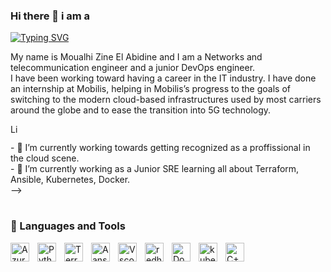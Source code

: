 ### Hi there 👋 i am a

<a href="https://git.io/typing-svg"><img src="https://readme-typing-svg.demolab.com?font=Robot+Mono&pause=1000&color=1DF7A8&width=435&lines=Junior+SysAdmin+and+DevOps+engineer" alt="Typing SVG" /></a>

   My name is Moualhi Zine El Abidine and I am a Networks and telecommunication engineer and a junior DevOps engineer.  
   I have been working toward having a career in the IT industry. I have done an internship at Mobilis, helping in Mobilis’s progress to the goals of switching to the modern cloud-based infrastructures used by most carriers around the globe and to ease the transition into 5G technology.

<p align="left">
      <a href="https://www.Linkedin.com/in/zinemoualhi">
         <img alt="Linkedin profile" title="Linkedin" src="https://upload.wikimedia.org/wikipedia/commons/8/81/LinkedIn_icon.svg" style="width:15px;height:15px;"/></a> 
</p>

<p>
- 🔭 I’m currently working towards getting recognized as a proffissional in the cloud scene.
<br />
- 🌱 I’m currently working as a Junior SRE learning all about Terraform, Ansible, Kubernetes, Docker.
<br />
-->
</p>

#

### 🧰 Languages and Tools

<img align="left" alt="Azure" width="30px" style="padding-right:10px;" src="https://cdn.jsdelivr.net/gh/devicons/devicon/icons/azure/azure-original.svg"/>
<img align="left" alt="Python" width="30px" style="padding-right:10px;" src="https://cdn.jsdelivr.net/gh/devicons/devicon/icons/python/python-original.svg"/>
<img align="left" alt="Terraform" width="30px" style="padding-right:10px;" src="https://cdn.jsdelivr.net/gh/devicons/devicon/icons/terraform/terraform-original.svg"/>
<img align="left" alt="Aansible" width="30px" style="padding-right:10px;" src="https://cdn.jsdelivr.net/gh/devicons/devicon/icons/ansible/ansible-original.svg"/>
<img align="left" alt="Vscode" width="30px" style="padding-right:10px;" src="https://cdn.jsdelivr.net/gh/devicons/devicon/icons/vscode/vscode-original.svg"/>
<img align="left" alt="redhat" width="30px" style="padding-right:10px;" src="https://cdn.jsdelivr.net/gh/devicons/devicon/icons/redhat/redhat-original.svg"/>
<img align="left" alt="Docker" width="30px" style="padding-right:10px;" src="https://cdn.jsdelivr.net/gh/devicons/devicon/icons/docker/docker-original.svg"/>
<img align="left" alt="kubernetes" width="30px" style="padding-right:10px;" src="https://cdn.jsdelivr.net/gh/devicons/devicon/icons/kubernetes/kubernetes-plain.svg"/>
<img align="left" alt="C++" width="30px" style="padding-right:10px;" src="https://cdn.jsdelivr.net/gh/devicons/devicon/icons/cplusplus/cplusplus-original.svg"/>
<br />

#
